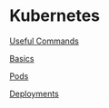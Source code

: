 # Kubernetes


[Useful Commands](Useful_Commands.md)

[Basics](Basics.md)

[Pods](Pods.md)

[Deployments](Deployments.md)